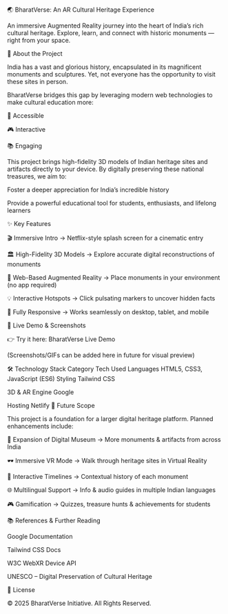 🌏 BharatVerse: An AR Cultural Heritage Experience

An immersive Augmented Reality journey into the heart of India’s rich cultural heritage.
Explore, learn, and connect with historic monuments — right from your space.

📖 About the Project

India has a vast and glorious history, encapsulated in its magnificent monuments and sculptures.
Yet, not everyone has the opportunity to visit these sites in person.

BharatVerse bridges this gap by leveraging modern web technologies to make cultural education more:

🌟 Accessible

🎮 Interactive

📚 Engaging

This project brings high-fidelity 3D models of Indian heritage sites and artifacts directly to your device.
By digitally preserving these national treasures, we aim to:

Foster a deeper appreciation for India’s incredible history

Provide a powerful educational tool for students, enthusiasts, and lifelong learners

✨ Key Features

🎬 Immersive Intro → Netflix-style splash screen for a cinematic entry

🏛️ High-Fidelity 3D Models → Explore accurate digital reconstructions of monuments

📱 Web-Based Augmented Reality → Place monuments in your environment (no app required)

💡 Interactive Hotspots → Click pulsating markers to uncover hidden facts

🔄 Fully Responsive → Works seamlessly on desktop, tablet, and mobile

🚀 Live Demo & Screenshots

👉 Try it here: BharatVerse Live Demo

(Screenshots/GIFs can be added here in future for visual preview)

🛠️ Technology Stack
Category	Tech Used
Languages	HTML5, CSS3, JavaScript (ES6)
Styling	Tailwind CSS

3D & AR Engine	Google <model-viewer>

Hosting	Netlify
🔮 Future Scope

This project is a foundation for a larger digital heritage platform.
Planned enhancements include:

🏺 Expansion of Digital Museum → More monuments & artifacts from across India

🕶️ Immersive VR Mode → Walk through heritage sites in Virtual Reality

📜 Interactive Timelines → Contextual history of each monument

🌐 Multilingual Support → Info & audio guides in multiple Indian languages

🎮 Gamification → Quizzes, treasure hunts & achievements for students

📚 References & Further Reading

Google <model-viewer> Documentation

Tailwind CSS Docs

W3C WebXR Device API

UNESCO – Digital Preservation of Cultural Heritage

📝 License

© 2025 BharatVerse Initiative. All Rights Reserved.

